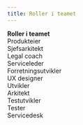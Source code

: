 ```yaml
---
title: Roller i teamet
---
```


**Roller i teamet**  
Produkteier  
Sjefsarkitekt  
Legal coach  
Serviceleder  
Forretningsutvikler  
UX designer  
Utvikler  
Arkitekt  
Testutvikler  
Tester  
Servicedesk
